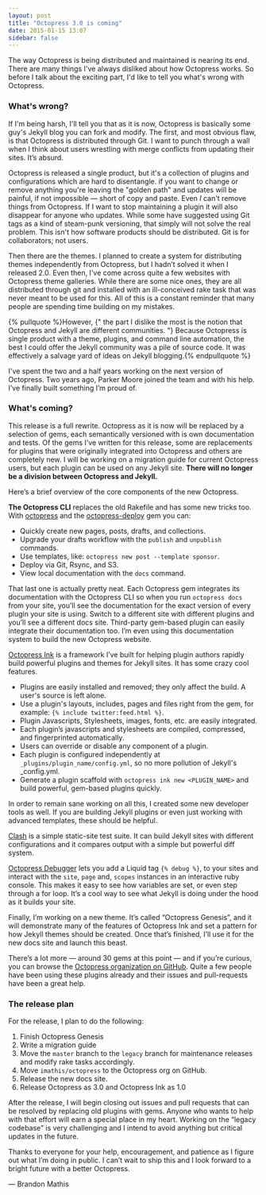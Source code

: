 ```yaml
---
layout: post
title: "Octopress 3.0 is coming"
date: 2015-01-15 13:07
sidebar: false
---
```


The way Octopress is being distributed and maintained is nearing its end. There are many things I've always disliked about how Octopress works. So before I talk about the exciting part, I'd like to tell you what's wrong with Octopress.

### What's wrong?

If I'm being harsh, I'll tell you that as it is now, Octopress is basically some guy's Jekyll blog you can fork and modify. The first, and most obvious flaw, is that Octopress is distributed through Git. I want to punch through a wall when I think about users wrestling with merge conflicts from updating their sites. It’s absurd.

Octopress is released a single product, but it's a collection of plugins and configurations which are hard to disentangle. if you want to change or remove anything you're leaving the "golden path" and updates will be painful, if not impossible — short of copy and paste. Even *I* can't remove things from Octopress. If I want to stop maintaining a plugin it will also disappear for anyone who updates. While some have suggested using Git tags as a kind of steam-punk versioning, that simply will not solve the real problem. This isn't how software products should be distributed. Git is for collaborators; not users.

Then there are the themes. I planned to create a system for distributing themes independently from Octopress, but I hadn’t solved it when I released 2.0. Even then, I've come across quite a few websites with Octopress theme galleries. While there are some nice ones, they are all distributed through git and installed with an ill-conceived rake task that was never meant to be used for this. All of this is a constant reminder that many people are spending time building on my mistakes.

{% pullquote %}However, {" the part I dislike the most is the notion that Octopress and Jekyll are different communities. "} Because Octopress is single product with a theme, plugins, and command line automation, the best I could offer the Jekyll community was a pile of source code. It was effectively a salvage yard of ideas on Jekyll blogging.{% endpullquote %}

I've spent the two and a half years working on the next version of Octopress. Two years ago, Parker Moore joined the team and with his help. I’ve finally built something I’m proud of.

### What's coming?

This release is a full rewrite. Octopress as it is now will be replaced by a selection of gems, each semantically versioned with is own documentation and tests. Of the gems I’ve written for this release, some are replacements for plugins that were originally integrated into Octopress and others are completely new. I will be working on a migration guide for current Octopress users, but each plugin can be used on any Jekyll site. **There will no longer be a division between Octopress and Jekyll.**

Here’s a brief overview of the core components of the new Octopress.

**The Octopress CLI** replaces the old Rakefile and has some new tricks too. With [octopress](https://github.com/octopress/octopress) and the [octopress-deploy](https://github.com/octopress/deploy) gem you can:

- Quickly create new pages, posts, drafts, and collections.
- Upgrade your drafts workflow with the `publish` and `unpublish` commands.
- Use templates, like: `octopress new post --template sponsor`.
- Deploy via Git, Rsync, and S3.
- View local documentation with the `docs` command.

That last one is actually pretty neat. Each Octopress gem integrates its documentation with the Octopress CLI so when you run `octopress docs` from your site, you’ll see the documentation for the exact version of every plugin your site is using. Switch to a different site with different plugins and you’ll see a different docs site. Third-party gem-based plugin can easily integrate their documentation too. I’m even using this documentation system to build the new Octopress website.

[Octopress Ink](https://github.com/octopress/ink) is a framework I’ve built for helping plugin authors rapidly build powerful plugins and themes for Jekyll sites. It has some crazy cool features.

- Plugins are easily installed and removed; they only affect the build. A user's source is left alone.
- Use a plugin's layouts, includes, pages and files right from the gem, for example: <code>&#123;% include twitter:feed.html %&#125;</code>.
- Plugin Javascripts, Stylesheets, images, fonts, etc. are easily integrated.
- Each plugin’s javascripts and stylesheets are compiled, compressed, and fingerprinted automatically.
- Users can override or disable any component of a plugin.
- Each plugin is configured independently at `_plugins/plugin_name/config.yml`, so no more pollution of Jekyll's _config.yml.
- Generate a plugin scaffold with `octopress ink new <PLUGIN_NAME>` and build powerful, gem-based plugins quickly.

In order to remain sane working on all this, I created some new developer tools as well. If you are building Jekyll plugins or even just working with advanced templates, these should be helpful.

[Clash](https://github.com/imathis/clash) is a simple static-site test suite. It can build Jekyll sites with different configurations and it compares output with a simple but powerful diff system.

[Octopress Debugger](https://github.com/octopress/debugger) lets you add a Liquid tag <code>&#123;% debug %&#125;</code>, to your sites and interact with the `site`, `page` and, `scopes` instances in an interactive ruby console. This makes it easy to see how variables are set, or even step through a for loop. It’s a cool way to see what Jekyll is doing under the hood as it builds your site.

Finally, I’m working on a new theme. It’s called “Octopress Genesis”, and it will demonstrate many of the features of Octopress Ink and set a pattern for how Jekyll themes should be created. Once that’s finished, I’ll use it for the new docs site and launch this beast.

There’s a lot more — around 30 gems at this point — and if you’re curious, you can browse the [Octopress organization on GitHub](https://github.com/octopress). Quite a few people have been using these plugins already and their issues and pull-requests have been a great help.

### The release plan

For the release, I plan to do the following:

1. Finish Octopress Genesis
2. Write a migration guide
3. Move the `master` branch to the `legacy` branch for maintenance releases and modify rake tasks accordingly.
4. Move `imathis/octopress` to the Octopress org on GitHub.
5. Release the new docs site.
6. Release Octopress as 3.0 and Octopress Ink as 1.0

After the release, I will begin closing out issues and pull requests that can be resolved by replacing old plugins with gems. Anyone who wants to help with that effort will earn a special place in my heart. Working on the “legacy codebase” is very challenging and I intend to avoid anything but critical updates in the future.

Thanks to everyone for your help, encouragement, and patience as I figure out what I’m doing in public. I can’t wait to ship this and I look forward to a bright future with a better Octopress.

— Brandon Mathis
